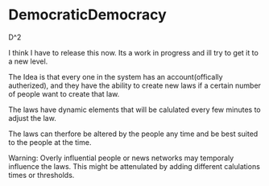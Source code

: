 # DemocraticDemocracy
D^2

I think I have to release this now.
Its a work in progress and ill try to get it to a new level.

The Idea is that every one in the system has an account(offically autherized),
and they have the ability to create new laws if a certain number of people want to create that law.

The laws have dynamic elements that will be calulated every few minutes to adjust the law. 

The laws can therfore be altered by the people any time and be best suited to the people at the time.


Warning:
Overly influential people or news networks may temporaly influence the laws. 
  This might be attenulated by adding different calulations times or thresholds. 
